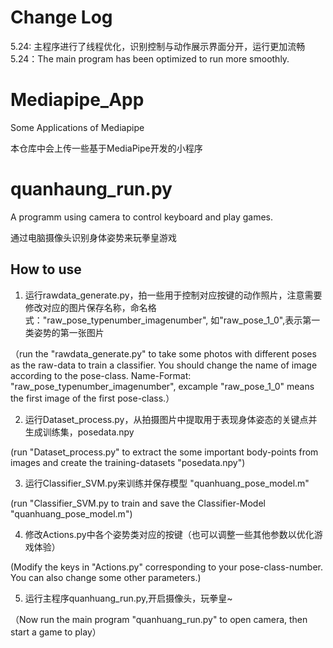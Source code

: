 # Change Log
5.24: 主程序进行了线程优化，识别控制与动作展示界面分开，运行更加流畅
5.24：The main program has been optimized to run more smoothly.

# Mediapipe_App
Some Applications of Mediapipe

本仓库中会上传一些基于MediaPipe开发的小程序

# quanhaung_run.py
A programm using camera to control keyboard and play games.

通过电脑摄像头识别身体姿势来玩拳皇游戏

## How to use
1. 运行rawdata_generate.py，拍一些用于控制对应按键的动作照片，注意需要修改对应的图片保存名称，命名格式："raw_pose_typenumber_imagenumber",
如"raw_pose_1_0",表示第一类姿势的第一张图片

（run the "rawdata_generate.py" to take some photos with different poses as the raw-data to train a classifier. You should change the name of image
according to the pose-class. Name-Format: "raw_pose_typenumber_imagenumber", excample "raw_pose_1_0" means the first image of the first pose-class.）

2. 运行Dataset_process.py，从拍摄图片中提取用于表现身体姿态的关键点并生成训练集，posedata.npy

(run "Dataset_process.py" to extract the some important body-points from images and create the training-datasets "posedata.npy")

3. 运行Classifier_SVM.py来训练并保存模型 "quanhuang_pose_model.m"

(run "Classifier_SVM.py to train and save the Classifier-Model "quanhuang_pose_model.m")

4. 修改Actions.py中各个姿势类对应的按键（也可以调整一些其他参数以优化游戏体验）

(Modify the keys in "Actions.py" corresponding to your pose-class-number. You can also change some other parameters.)

5. 运行主程序quanhuang_run.py,开启摄像头，玩拳皇~

（Now run the main program "quanhuang_run.py" to open camera, then start a game to play）

